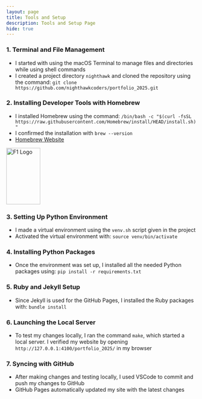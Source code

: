 ```yaml
---
layout: page
title: Tools and Setup
description: Tools and Setup Page
hide: true
---
```


### 1. Terminal and File Management
   - I started with using the macOS Terminal to manage files and directories while using shell commands
   - I created a project directory `nighthawk` and cloned the repository using the command:
     `git clone https://github.com/nighthawkcoders/portfolio_2025.git`

### 2. Installing Developer Tools with Homebrew
   - I installed Homebrew using the command:
     `/bin/bash -c "$(curl -fsSL https://raw.githubusercontent.com/Homebrew/install/HEAD/install.sh)"`
   - I confirmed the installation with `brew --version`
   - <a href="https://brew.sh/">Homebrew Website</a>

<img src="https://encrypted-tbn0.gstatic.com/images?q=tbn:ANd9GcQMEjd9pyDlp7i8CItgvxYl4GYlYD_waV1vsA&s" alt="F1 Logo" width="90" height="150"/>


### 3. Setting Up Python Environment
   - I made a virtual environment using the `venv.sh` script given in the project
   - Activated the virtual environment with:
     `source venv/bin/activate`

### 4. Installing Python Packages
   - Once the environment was set up, I installed all the needed Python packages using:
     `pip install -r requirements.txt`

### 5. Ruby and Jekyll Setup
   - Since Jekyll is used for the GitHub Pages, I installed the Ruby packages with:
     `bundle install`

### 6. Launching the Local Server
   - To test my changes locally, I ran the command `make`, which started a local server. I verified my website by opening `http://127.0.0.1:4100/portfolio_2025/` in my browser

### 7. Syncing with GitHub
   - After making changes and testing locally, I used VSCode to commit and push my changes to GitHub
   - GitHub Pages automatically updated my site with the latest changes



